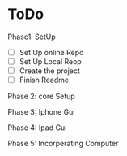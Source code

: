 ToDo
====

Phase1: SetUp <br>

- [ ] Set Up online Repo
- [ ] Set Up Local Reop
- [ ] Create the project
- [ ] Finish Readme

Phase 2: core Setup

Phase 3: Iphone Gui

Phase 4: Ipad Gui

Phase 5: Incorperating Computer
